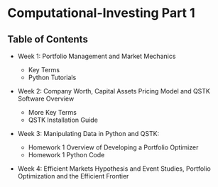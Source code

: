 # Computational-Investing Part 1


## Table of Contents

  * Week 1: Portfolio Management and Market Mechanics
      * Key Terms
      * Python Tutorials
  
  * Week 2: Company Worth, Capital Assets Pricing Model and QSTK Software Overview
      * More Key Terms
      * QSTK Installation Guide 
      
  * Week 3: Manipulating Data in Python and QSTK:
      * Homework 1 Overview of Developing a Portfolio Optimizer 
      * Homework 1 Python Code
      
  * Week 4: Efficient Markets Hypothesis and Event Studies, Portfolio Optimization and the Efficient Frontier
